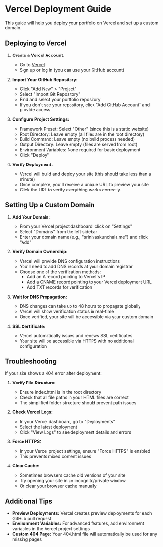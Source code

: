 # Vercel Deployment Guide

This guide will help you deploy your portfolio on Vercel and set up a custom domain.

## Deploying to Vercel

1. **Create a Vercel Account:**
   - Go to [Vercel](https://vercel.com/)
   - Sign up or log in (you can use your GitHub account)

2. **Import Your GitHub Repository:**
   - Click "Add New" > "Project"
   - Select "Import Git Repository"
   - Find and select your portfolio repository
   - If you don't see your repository, click "Add GitHub Account" and provide access

3. **Configure Project Settings:**
   - Framework Preset: Select "Other" (since this is a static website)
   - Root Directory: Leave empty (all files are in the root directory)
   - Build Command: Leave empty (no build process needed)
   - Output Directory: Leave empty (files are served from root)
   - Environment Variables: None required for basic deployment
   - Click "Deploy"

4. **Verify Deployment:**
   - Vercel will build and deploy your site (this should take less than a minute)
   - Once complete, you'll receive a unique URL to preview your site
   - Click the URL to verify everything works correctly

## Setting Up a Custom Domain

1. **Add Your Domain:**
   - From your Vercel project dashboard, click on "Settings"
   - Select "Domains" from the left sidebar
   - Enter your domain name (e.g., "srinivaskunchala.me") and click "Add"

2. **Verify Domain Ownership:**
   - Vercel will provide DNS configuration instructions
   - You'll need to add DNS records at your domain registrar
   - Choose one of the verification methods:
     - Add an A record pointing to Vercel's IP
     - Add a CNAME record pointing to your Vercel deployment URL
     - Add TXT records for verification

3. **Wait for DNS Propagation:**
   - DNS changes can take up to 48 hours to propagate globally
   - Vercel will show verification status in real-time
   - Once verified, your site will be accessible via your custom domain

4. **SSL Certificate:**
   - Vercel automatically issues and renews SSL certificates
   - Your site will be accessible via HTTPS with no additional configuration

## Troubleshooting

If your site shows a 404 error after deployment:

1. **Verify File Structure:**
   - Ensure index.html is in the root directory
   - Check that all file paths in your HTML files are correct
   - The simplified folder structure should prevent path issues

2. **Check Vercel Logs:**
   - In your Vercel dashboard, go to "Deployments"
   - Select the latest deployment
   - Click "View Logs" to see deployment details and errors

3. **Force HTTPS:**
   - In your Vercel project settings, ensure "Force HTTPS" is enabled
   - This prevents mixed content issues

4. **Clear Cache:**
   - Sometimes browsers cache old versions of your site
   - Try opening your site in an incognito/private window
   - Or clear your browser cache manually

## Additional Tips

- **Preview Deployments:** Vercel creates preview deployments for each GitHub pull request
- **Environment Variables:** For advanced features, add environment variables in the Vercel project settings
- **Custom 404 Page:** Your 404.html file will automatically be used for any missing pages
